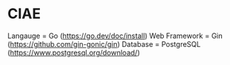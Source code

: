 # CIAE

Langauge = Go (https://go.dev/doc/install)
Web Framework = Gin (https://github.com/gin-gonic/gin)
Database = PostgreSQL (https://www.postgresql.org/download/)
